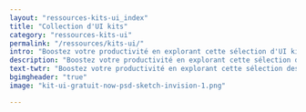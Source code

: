 ```yaml
---
layout: "ressources-kits-ui_index"
title: "Collection d'UI kits"
category: "ressources-kits-ui"
permalink: "/ressources/kits-ui/"
intro: "Boostez votre productivité en explorant cette sélection d'UI kits. Les formats de fichiers à télécharger sont compatibles avec Sketch App 3.2+ &amp; la version Adobe Photoshop CS6+. N'hésitez pas à partager vos découvertes &amp; vos créations."
description: "Boostez votre productivité en explorant cette sélection des meilleurs UI kits .PSD et .SKETCH"
text-twtr: "Boostez votre productivité en explorant cette sélection des meilleurs UI kits .PSD et .SKETCH du @MagDuWebdesign"
bgimgheader: "true"
image: "kit-ui-gratuit-now-psd-sketch-invision-1.png"

---
```

